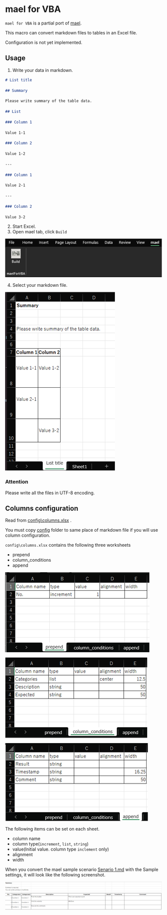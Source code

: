 # mael for VBA

`mael for VBA` is a partial port of [mael](https://github.com/KenjiOhtsuka/mael).

This macro can convert markdown files to tables in an Excel file.

Configuration is not yet implemented.

## Usage

1. Write your data in markdown. 

```markdown
# List title

## Summary

Please write summary of the table data.

## List

### Column 1

Value 1-1

### Column 2

Value 1-2

---

### Column 1

Value 2-1

---

### Column 2

Value 3-2
```

2. Start Excel.
3. Open mael tab, click `Build`

![](images/mael_tab.png)

4. Select your markdown file.

![](images/sample_output.png)

### Attention

Please write all the files in UTF-8 encoding.

## Columns configuration

Read from [config\columns.xlsx](https://github.com/yasumichi/maelForVBA/blob/main/config/columns.xlsx) .

You must copy [config](https://github.com/yasumichi/maelForVBA/tree/main/config) folder to same place of markdown file if you will use column configuration.

`config\columns.xlsx` contains the following three worksheets

- prepend
- column_conditions
- append

![](images/prepend.png)

![](images/column_conditions.png)

![](images/append.png)

The following items can be set on each sheet.

- column name
- column type(`increment`, `list`, `string`)
- value(Initial value. column type `inclement` only)
- alignment
- width

When you convert the mael sample scenario [Senario 1.md](https://github.com/KenjiOhtsuka/mael/blob/main/mael/templates/test_case/Scenario%201.md) with the Sample settings, it will look like the following screenshot.

![](images/Scenario1.png)
